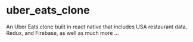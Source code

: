 # uber_eats_clone
An Uber Eats clone built in react native that includes USA restaurant data, Redux, and Firebase, as well as much more ...
